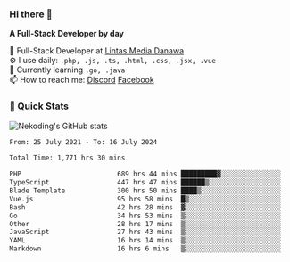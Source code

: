 ### Hi there 👋

**A Full-Stack Developer by day**

🔭 Full-Stack Developer at [Lintas Media Danawa](https://www.lintasmediadanawa.com/)  
⚙️ I use daily: `.php, .js, .ts, .html, .css, .jsx, .vue`  
🌱 Currently learning `.go, .java`  
📫 How to reach me: [Discord](https://discordapp.com/users/984448732999327766)  [Facebook](https://fb.me/tyvandi)  

### 🚀 Quick Stats  

![Nekoding's GitHub stats](https://github-readme-stats.vercel.app/api?username=nekoding&show_icons=true)

<!--START_SECTION:waka-->

```txt
From: 25 July 2021 - To: 16 July 2024

Total Time: 1,771 hrs 30 mins

PHP                        689 hrs 44 mins █████████▓░░░░░░░░░░░░░░░   38.32 %
TypeScript                 447 hrs 47 mins ██████▒░░░░░░░░░░░░░░░░░░   24.88 %
Blade Template             300 hrs 50 mins ████▒░░░░░░░░░░░░░░░░░░░░   16.72 %
Vue.js                     95 hrs 58 mins  █▒░░░░░░░░░░░░░░░░░░░░░░░   05.33 %
Bash                       42 hrs 28 mins  ▓░░░░░░░░░░░░░░░░░░░░░░░░   02.36 %
Go                         34 hrs 53 mins  ▒░░░░░░░░░░░░░░░░░░░░░░░░   01.94 %
Other                      28 hrs 17 mins  ▒░░░░░░░░░░░░░░░░░░░░░░░░   01.57 %
JavaScript                 27 hrs 43 mins  ▒░░░░░░░░░░░░░░░░░░░░░░░░   01.54 %
YAML                       16 hrs 14 mins  ▒░░░░░░░░░░░░░░░░░░░░░░░░   00.90 %
Markdown                   16 hrs 6 mins   ▒░░░░░░░░░░░░░░░░░░░░░░░░   00.90 %
```

<!--END_SECTION:waka-->

<!--
**nekoding/nekoding** is a ✨ _special_ ✨ repository because its `README.md` (this file) appears on your GitHub profile.

Here are some ideas to get you started:

- 🔭 I’m currently working on ...
- 🌱 I’m currently learning ...
- 👯 I’m looking to collaborate on ...
- 🤔 I’m looking for help with ...
- 💬 Ask me about ...
- 📫 How to reach me: ...
- 😄 Pronouns: ...
- ⚡ Fun fact: ...
-->
